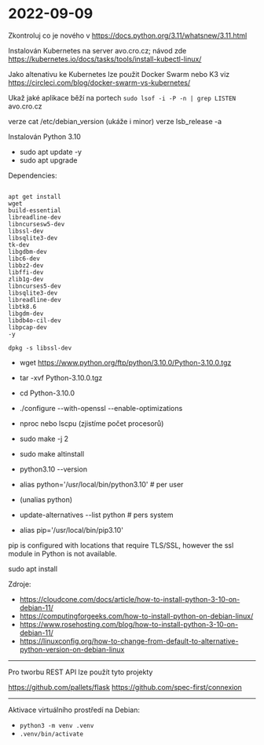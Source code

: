 # 2022-09-09

Zkontroluj co je nového v https://docs.python.org/3.11/whatsnew/3.11.html

Instalován Kubernetes na server avo.cro.cz; návod zde https://kubernetes.io/docs/tasks/tools/install-kubectl-linux/

Jako altenativu ke Kubernetes lze použit Docker Swarm nebo K3 viz https://circleci.com/blog/docker-swarm-vs-kubernetes/

Ukaž jaké aplikace běží na portech `sudo lsof -i -P -n | grep LISTEN` avo.cro.cz


verze cat /etc/debian_version (ukáže i minor)
verze lsb_release -a

Instalován Python 3.10
- sudo apt update -y
- sudo apt upgrade

Dependencies: 
```

apt get install 
wget 
build-essential 
libreadline-dev 
libncursesw5-dev 
libssl-dev 
libsqlite3-dev 
tk-dev 
libgdbm-dev 
libc6-dev 
libbz2-dev 
libffi-dev 
zlib1g-dev 
libncurses5-dev 
libsqlite3-dev 
libreadline-dev 
libtk8.6 
libgdm-dev 
libdb4o-cil-dev 
libpcap-dev
-y

dpkg -s libssl-dev

```
- wget https://www.python.org/ftp/python/3.10.0/Python-3.10.0.tgz
- tar -xvf Python-3.10.0.tgz
- cd Python-3.10.0
- ./configure --with-openssl --enable-optimizations
- nproc nebo lscpu (zjistíme počet procesorů)
- sudo make -j 2
- sudo make altinstall 

- python3.10 --version
- alias python='/usr/local/bin/python3.10' # per user
- (unalias python) 
- update-alternatives --list python # pers system
- alias pip='/usr/local/bin/pip3.10'

pip is configured with locations that require TLS/SSL, however the ssl module in Python is not available.

 sudo apt install 


Zdroje:
- https://cloudcone.com/docs/article/how-to-install-python-3-10-on-debian-11/
- https://computingforgeeks.com/how-to-install-python-on-debian-linux/
- https://www.rosehosting.com/blog/how-to-install-python-3-10-on-debian-11/
- https://linuxconfig.org/how-to-change-from-default-to-alternative-python-version-on-debian-linux



---

Pro tworbu REST API lze použít tyto projekty

https://github.com/pallets/flask
https://github.com/spec-first/connexion


---

Aktivace virtuálního prostředí na Debian:
- `python3 -m venv .venv`
- `.venv/bin/activate`
